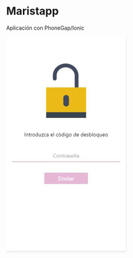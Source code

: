 # Maristapp
Aplicación con PhoneGap/Ionic

![Alt text](https://github.com/Javierif/Maristapp/blob/master/screenshot01.jpg "")
